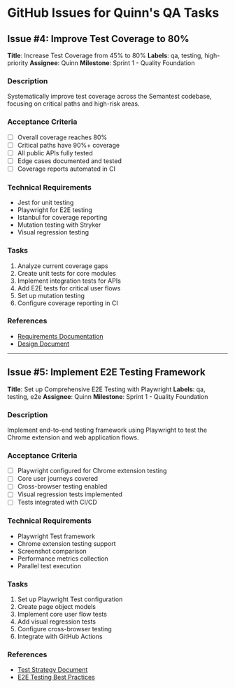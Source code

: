 # GitHub Issues for Quinn's QA Tasks

## Issue #4: Improve Test Coverage to 80%
**Title**: Increase Test Coverage from 45% to 80%
**Labels**: qa, testing, high-priority
**Assignee**: Quinn
**Milestone**: Sprint 1 - Quality Foundation

### Description
Systematically improve test coverage across the Semantest codebase, focusing on critical paths and high-risk areas.

### Acceptance Criteria
- [ ] Overall coverage reaches 80%
- [ ] Critical paths have 90%+ coverage
- [ ] All public APIs fully tested
- [ ] Edge cases documented and tested
- [ ] Coverage reports automated in CI

### Technical Requirements
- Jest for unit testing
- Playwright for E2E testing
- Istanbul for coverage reporting
- Mutation testing with Stryker
- Visual regression testing

### Tasks
1. Analyze current coverage gaps
2. Create unit tests for core modules
3. Implement integration tests for APIs
4. Add E2E tests for critical user flows
5. Set up mutation testing
6. Configure coverage reporting in CI

### References
- [Requirements Documentation](/requirements/quinn-qa/test-coverage/)
- [Design Document](/requirements/quinn-qa/test-coverage/design.md)

---

## Issue #5: Implement E2E Testing Framework
**Title**: Set up Comprehensive E2E Testing with Playwright
**Labels**: qa, testing, e2e
**Assignee**: Quinn
**Milestone**: Sprint 1 - Quality Foundation

### Description
Implement end-to-end testing framework using Playwright to test the Chrome extension and web application flows.

### Acceptance Criteria
- [ ] Playwright configured for Chrome extension testing
- [ ] Core user journeys covered
- [ ] Cross-browser testing enabled
- [ ] Visual regression tests implemented
- [ ] Tests integrated with CI/CD

### Technical Requirements
- Playwright Test framework
- Chrome extension testing support
- Screenshot comparison
- Performance metrics collection
- Parallel test execution

### Tasks
1. Set up Playwright Test configuration
2. Create page object models
3. Implement core user flow tests
4. Add visual regression tests
5. Configure cross-browser testing
6. Integrate with GitHub Actions

### References
- [Test Strategy Document](/requirements/quinn-qa/test-coverage/design.md)
- [E2E Testing Best Practices](/requirements/quinn-qa/test-coverage/tasks.md)